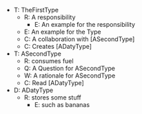 * T: TheFirstType
  * R: A responsibility
    * E: An example for the responsibility
  * E: An example for the Type
  * C: A collaboration with [ASecondType]
  * C: Creates [ADatyType]
* T: ASecondType 
  * R: consumes fuel
  * Q: A Question for ASecondType
  * W: A rationale for ASecondType
  * C: Read [ADatyType]
* D: ADatyType
  * R: stores some stuff
    * E: such as bananas
